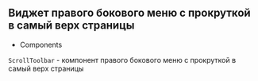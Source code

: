 ## Виджет правого бокового меню с прокруткой в самый верх страницы

- Components

`ScrollToolbar` - компонент правого бокового меню с прокруткой в самый верх страницы
